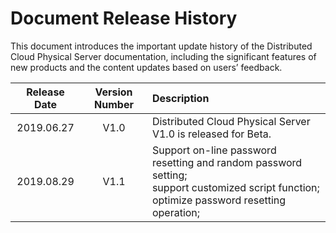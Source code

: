 # Document Release History

This document introduces the important update history of the Distributed Cloud Physical Server documentation, including the significant features of new products and the content updates based on users’ feedback.

|**Release Date**|**Version Number**|**Description**|
|:--:|:--:|:--|
|2019.06.27|V1.0|Distributed Cloud Physical Server V1.0 is released for Beta.|
|2019.08.29|V1.1|Support on-line password resetting and random password setting;<br/>support customized script function;</br>optimize password resetting operation;|
